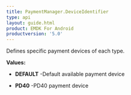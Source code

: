 ```yaml
---
title: PaymentManager.DeviceIdentifier
type: api
layout: guide.html
product: EMDK For Android
productversion: '5.0'
---
```



Defines specific payment devices of each type.

**Values:**

* **DEFAULT** -Default available payment device

* **PD40** -PD40 payment device





